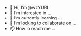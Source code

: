 - 👋 Hi, I’m @wzYURI
- 👀 I’m interested in ...
- 🌱 I’m currently learning ...
- 💞️ I’m looking to collaborate on ...
- 📫 How to reach me ...

<!---
wzYURI/wzYURI is a ✨ special ✨ repository because its `README.md` (this file) appears on your GitHub profile.
You can click the Preview link to take a look at your changes.
--->
